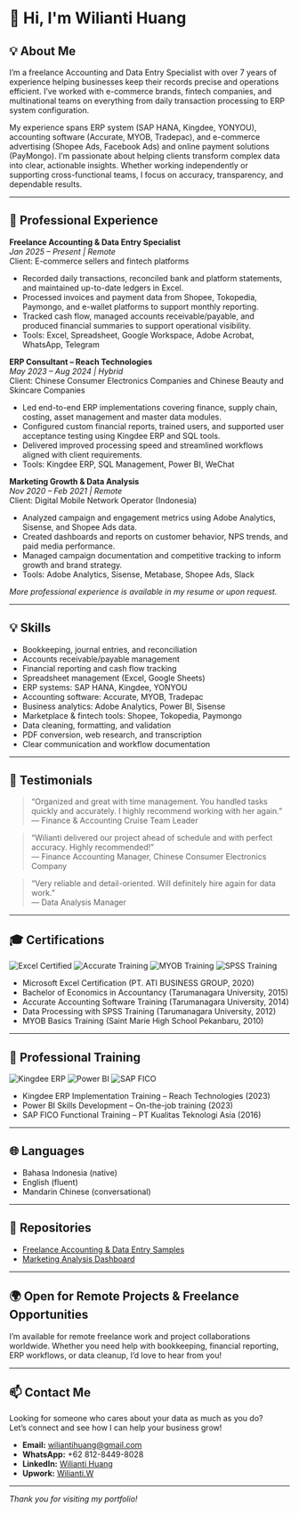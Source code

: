 # 👋 Hi, I'm Wilianti Huang



## 💡 About Me

I’m a freelance Accounting and Data Entry Specialist with over 7 years of experience helping businesses keep their records precise and operations efficient. I’ve worked with e-commerce brands, fintech companies, and multinational teams on everything from daily transaction processing to ERP system configuration.

My experience spans ERP system (SAP HANA, Kingdee, YONYOU), accounting software (Accurate, MYOB, Tradepac), and e-commerce advertising (Shopee Ads, Facebook Ads) and online payment solutions (PayMongo). I’m passionate about helping clients transform complex data into clear, actionable insights. Whether working independently or supporting cross-functional teams, I focus on accuracy, transparency, and dependable results.


---

## 💼 Professional Experience

**Freelance Accounting & Data Entry Specialist**  
*Jan 2025 – Present | Remote*  
Client: E-commerce sellers and fintech platforms

- Recorded daily transactions, reconciled bank and platform statements, and maintained up-to-date ledgers in Excel.
- Processed invoices and payment data from Shopee, Tokopedia, Paymongo, and e-wallet platforms to support monthly reporting.
- Tracked cash flow, managed accounts receivable/payable, and produced financial summaries to support operational visibility. 
- Tools: Excel, Spreadsheet, Google Workspace, Adobe Acrobat, WhatsApp, Telegram

**ERP Consultant – Reach Technologies**  
*May 2023 – Aug 2024 | Hybrid*  
Client: Chinese Consumer Electronics Companies and Chinese Beauty and Skincare Companies 

- Led end-to-end ERP implementations covering finance, supply chain, costing, asset management and master data modules.
- Configured custom financial reports, trained users, and supported user acceptance testing using Kingdee ERP and SQL tools.
- Delivered improved processing speed and streamlined workflows aligned with client requirements. 
- Tools: Kingdee ERP, SQL Management, Power BI, WeChat  

**Marketing Growth & Data Analysis**  
*Nov 2020 – Feb 2021 | Remote*  
Client: Digital Mobile Network Operator (Indonesia)  

- Analyzed campaign and engagement metrics using Adobe Analytics, Sisense, and Shopee Ads data.
- Created dashboards and reports on customer behavior, NPS trends, and paid media performance.
- Managed campaign documentation and competitive tracking to inform growth and brand strategy.
- Tools: Adobe Analytics, Sisense, Metabase, Shopee Ads, Slack 

*More professional experience is available in my resume or upon request.*

---

## 💡 Skills

- Bookkeeping, journal entries, and reconciliation  
- Accounts receivable/payable management  
- Financial reporting and cash flow tracking  
- Spreadsheet management (Excel, Google Sheets)  
- ERP systems: SAP HANA, Kingdee, YONYOU  
- Accounting software: Accurate, MYOB, Tradepac  
- Business analytics: Adobe Analytics, Power BI, Sisense  
- Marketplace & fintech tools: Shopee, Tokopedia, Paymongo  
- Data cleaning, formatting, and validation  
- PDF conversion, web research, and transcription  
- Clear communication and workflow documentation

---

## 💬 Testimonials

> “Organized and great with time management. You handled tasks quickly and accurately. I highly recommend working with her again.”  
> — Finance & Accounting Cruise Team Leader

> “Wilianti delivered our project ahead of schedule and with perfect accuracy. Highly recommended!”  
> — Finance Accounting Manager, Chinese Consumer Electronics Company

> “Very reliable and detail-oriented. Will definitely hire again for data work.”  
> — Data Analysis Manager

---

## 🎓 Certifications

![Excel Certified](https://img.shields.io/badge/Excel-Certified-green?logo=microsoft-excel)
![Accurate Training](https://img.shields.io/badge/Accurate-Accounting_Training-red)
![MYOB Training](https://img.shields.io/badge/MYOB-Basics_Training-blue)
![SPSS Training](https://img.shields.io/badge/SPSS-Training_Data_Processing-orange)


- Microsoft Excel Certification (PT. ATI BUSINESS GROUP, 2020)
- Bachelor of Economics in Accountancy (Tarumanagara University, 2015)
- Accurate Accounting Software Training (Tarumanagara University, 2014)
- Data Processing with SPSS Training (Tarumanagara University, 2012)
- MYOB Basics Training (Saint Marie High School Pekanbaru, 2010)

---

## 📘 Professional Training

![Kingdee ERP](https://img.shields.io/badge/Kingdee-ERP_Training-blue)
![Power BI](https://img.shields.io/badge/Power_BI-Skills_Development-yellow?logo=powerbi)
![SAP FICO](https://img.shields.io/badge/SAP-FICO_Training-brightgreen?logo=sap)


- Kingdee ERP Implementation Training – Reach Technologies (2023)
- Power BI Skills Development – On-the-job training (2023)
- SAP FICO Functional Training – PT Kualitas Teknologi Asia (2016)

---

## 🌐 Languages

- Bahasa Indonesia (native)
- English (fluent)
- Mandarin Chinese (conversational)

---

## 📁 Repositories

- [Freelance Accounting & Data Entry Samples](./freelance-accounting-data-entry)
- [Marketing Analysis Dashboard](./marketing-data-analysis-dashboard)

---

## 🌍 Open for Remote Projects & Freelance Opportunities

I’m available for remote freelance work and project collaborations worldwide. Whether you need help with bookkeeping, financial reporting, ERP workflows, or data cleanup, I’d love to hear from you!

---

## 📫 Contact Me

Looking for someone who cares about your data as much as you do?  
Let’s connect and see how I can help your business grow!

- **Email:** wiliantihuang@gmail.com
- **WhatsApp:** +62 812-8449-8028
- **LinkedIn:** [Wilianti Huang](https://id.linkedin.com/in/wilianti-huang-07bab4b5/)
- **Upwork:** [Wilianti.W](https://www.upwork.com/freelancers/~01de347855df8588f0?mp_source=share)
  
---


*Thank you for visiting my portfolio!*

<!--
SEO: Freelance Data Entry Specialist Indonesia, Remote Bookkeeper Indonesia, Online Accounting Services, Virtual Assistant Indonesia, Data Entry Freelancer, Remote Data Entry Services, Data Cleaning Expert, Data Entry and Bookkeeping for Small Business, Accounting Virtual Assistant, Indonesia Data Entry Portfolio, Freelance Accountant Indonesia, QuickBooks Bookkeeping, Xero Bookkeeping Support, US UK Australia Data Entry Freelancer, Online Bookkeeping Services for US Companies, Virtual Assistant for E-commerce, Remote Admin Support, Financial Data Entry, Online Accountant for SMEs, Remote Data Entry Clerk, Cloud Bookkeeping Services, Professional Data Entry and Accounting, Virtual Assistant for Entrepreneurs, Australia Remote Bookkeeping, UK Virtual Assistant Services, Global Freelance Data Entry, Malaysia Freelance Bookkeeping, Singapore Remote Data Entry, Virtual Assistant Malaysia, Virtual Assistant Singapore, Freelance Accounting Services Singapore, Data Entry Specialist Malaysia, Remote Bookkeeper Malaysia, Kingdee consultant
-->
